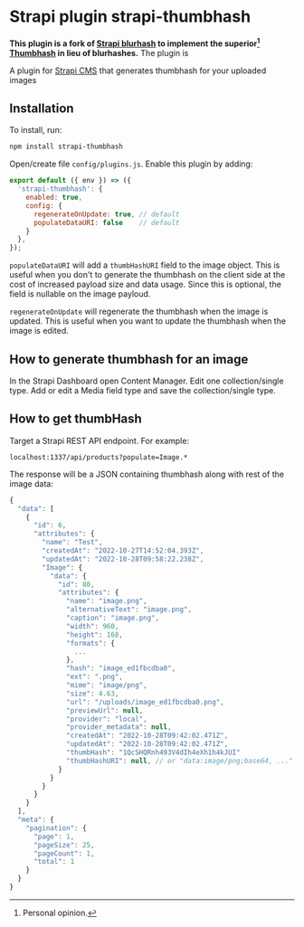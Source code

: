 # Strapi plugin strapi-thumbhash

**This plugin is a fork of [Strapi blurhash](https://github.com/emil-petras/strapi-blurhash) to implement the superior[^1] [Thumbhash](https://evanw.github.io/thumbhash/) in lieu of blurhashes.**
The plugin is 

[^1]: Personal opinion. 

A plugin for <a href="https://github.com/strapi/strapi">Strapi CMS</a> that generates thumbhash for your uploaded images

## Installation

To install, run:

```bash
npm install strapi-thumbhash
```

Open/create file `config/plugins.js`. Enable this plugin by adding:

```js
export default ({ env }) => ({
  'strapi-thumbhash': {
    enabled: true,
    config: {
      regenerateOnUpdate: true, // default
      populateDataURI: false    // default
    }
  },
});
```

`populateDataURI` will add a `thumbHashURI` field to the image object. This is useful when you don't to generate the thumbhash on the client side at the cost of increased payload size and data usage. Since this is optional, the field is nullable on the image payloud.

`regenerateOnUpdate` will regenerate the thumbhash when the image is updated. This is useful when you want to update the thumbhash when the image is edited.

## How to generate thumbhash for an image

In the Strapi Dashboard open Content Manager. Edit one collection/single type. Add or edit a Media field type and save the collection/single type.

## How to get thumbHash

Target a Strapi REST API endpoint. For example:

```
localhost:1337/api/products?populate=Image.*
```

The response will be a JSON containing thumbhash along with rest of the image data:

```js
{
  "data": [
    {
      "id": 6,
      "attributes": {
        "name": "Test",
        "createdAt": "2022-10-27T14:52:04.393Z",
        "updatedAt": "2022-10-28T09:58:22.238Z",
        "Image": {
          "data": {
            "id": 80,
            "attributes": {
              "name": "image.png",
              "alternativeText": "image.png",
              "caption": "image.png",
              "width": 960,
              "height": 168,
              "formats": {
                ...
              },
              "hash": "image_ed1fbcdba0",
              "ext": ".png",
              "mime": "image/png",
              "size": 4.63,
              "url": "/uploads/image_ed1fbcdba0.png",
              "previewUrl": null,
              "provider": "local",
              "provider_metadata": null,
              "createdAt": "2022-10-28T09:42:02.471Z",
              "updatedAt": "2022-10-28T09:42:02.471Z",
              "thumbHash": "1QcSHQRnh493V4dIh4eXh1h4kJUI"
              "thumbHashURI": null, // or "data:image/png;base64, ..."
            }
          }
        }
      }
    }
  ],
  "meta": {
    "pagination": {
      "page": 1,
      "pageSize": 25,
      "pageCount": 1,
      "total": 1
    }
  }
}
```
